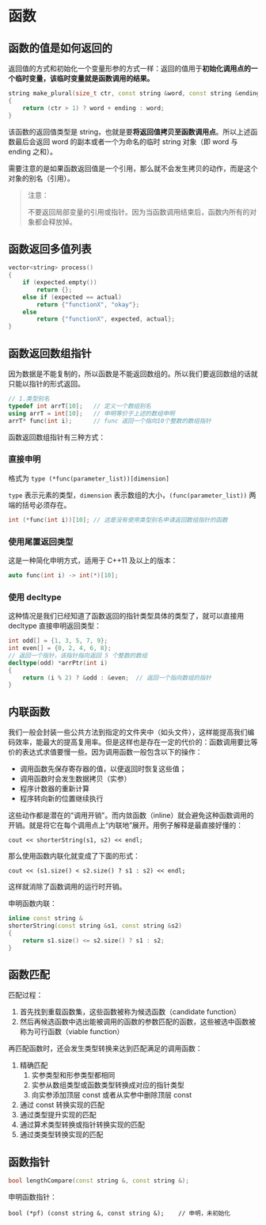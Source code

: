 # 函数

## 函数的值是如何返回的

返回值的方式和初始化一个变量形参的方式一样：返回的值用于**初始化调用点的一个临时变量，该临时变量就是函数调用的结果。**

```c++
string make_plural(size_t ctr, const string &word, const string &ending)
{
	return (ctr > 1) ? word + ending : word;
}
```

该函数的返回值类型是 string，也就是要**将返回值拷贝至函数调用点**。所以上述函数最后会返回 word 的副本或者一个为命名的临时 string 对象（即 word 与 ending 之和）。

需要注意的是如果函数返回值是一个引用，那么就不会发生拷贝的动作，而是这个对象的别名（引用）。

> 注意：
>
> 不要返回局部变量的引用或指针。因为当函数调用结束后，函数内所有的对象都会释放掉。

## 函数返回多值列表

```c++
vector<string> process()
{
	if (expected.empty())
		return {};
	else if (expected == actual)
		return {"functionX", "okay"};
	else
		return {"functionX", expected, actual};
}
```

## 函数返回数组指针

因为数据是不能复制的，所以函数是不能返回数组的。所以我们要返回数组的话就只能以指针的形式返回。

```c++
// 1.类型别名
typedef int arrT[10];	// 定义一个数组别名
using arrT = int[10];	// 申明等价于上述的数组申明
arrT* func(int i);		// func 返回一个指向10个整数的数组指针
```

函数返回数组指针有三种方式：

### 直接申明

格式为 `type (*func(parameter_list))[dimension]`

`type` 表示元素的类型，`dimension` 表示数组的大小，`(func(parameter_list))` 两端的括号必须存在。

```c++
int (*func(int i))[10];	// 这是没有使用类型别名申请返回数组指针的函数
```

### 使用尾置返回类型

这是一种简化申明方式，适用于 C++11 及以上的版本：

```c++
auto func(int i) -> int(*)[10];
```

### 使用 decltype

这种情况是我们已经知道了函数返回的指针类型具体的类型了，就可以直接用 decltype 直接申明返回类型：

```c++
int odd[] = {1, 3, 5, 7, 9};
int even[] = {0, 2, 4, 6, 8};
// 返回一个指针，该指针指向返回 5 个整数的数组
decltype(odd) *arrPtr(int i)
{
	return (i % 2) ? &odd : &even;	// 返回一个指向数组的指针
}
```

## 内联函数

我们一般会封装一些公共方法到指定的文件夹中（如头文件），这样能提高我们编码效率，能最大的提高复用率。但是这样也是存在一定的代价的：函数调用要比等价的表达式求值要慢一些。因为调用函数一般包含以下的操作：

- 调用函数先保存寄存器的值，以便返回时恢复这些值；
- 调用函数时会发生数据拷贝（实参）
- 程序计数器的重新计算
- 程序转向新的位置继续执行

这些动作都是潜在的"调用开销"。而内敛函数（inline）就会避免这种函数调用的开销。就是将它在每个调用点上“内联地”展开。用例子解释是最直接好懂的：

```
cout << shorterString(s1, s2) << endl;
```

那么使用函数内联化就变成了下面的形式：

```
cout << (s1.size() < s2.size() ? s1 : s2) << endl;
```

这样就消除了函数调用的运行时开销。

申明函数内联：

```c++
inline const string &
shorterString(const string &s1, const string &s2)
{
	return s1.size() <= s2.size() ? s1 : s2;
}
```

## 函数匹配

匹配过程：

1. 首先找到重载函数集，这些函数被称为候选函数（candidate function）
2. 然后再候选函数中选出能被调用的函数的参数匹配的函数，这些被选中函数被称为可行函数（viable function）

再匹配函数时，还会发生类型转换来达到匹配满足的调用函数：

1. 精确匹配
   1. 实参类型和形参类型都相同
   2. 实参从数组类型或函数类型转换成对应的指针类型
   3. 向实参添加顶层 const 或者从实参中删除顶层 const
2. 通过 const 转换实现的匹配
3. 通过类型提升实现的匹配
4. 通过算术类型转换或指针转换实现的匹配
5. 通过类类型转换实现的匹配

## 函数指针

```c++
bool lengthCompare(const string &, const string &);
```

申明函数指针：

```
bool (*pf) (const string &, const string &);	// 申明，未初始化
```


